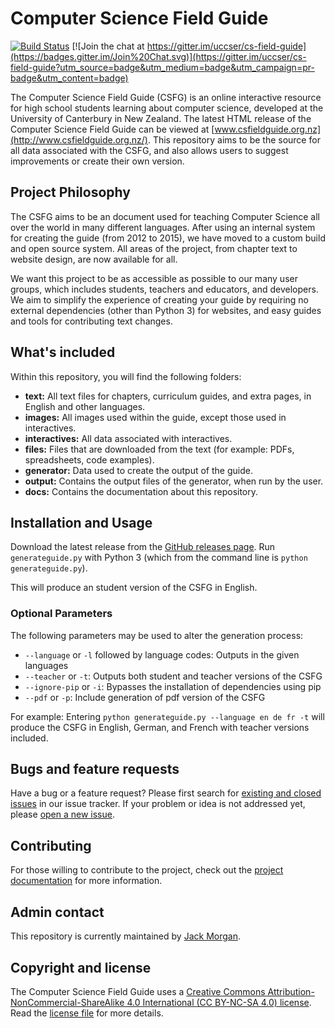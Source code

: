# Computer Science Field Guide

[![Build Status](https://travis-ci.org/uccser/cs-field-guide.svg?branch=master)](https://travis-ci.org/uccser/cs-field-guide)
[![Join the chat at https://gitter.im/uccser/cs-field-guide](https://badges.gitter.im/Join%20Chat.svg)](https://gitter.im/uccser/cs-field-guide?utm_source=badge&utm_medium=badge&utm_campaign=pr-badge&utm_content=badge)

The Computer Science Field Guide (CSFG) is an online interactive resource for high school students learning about computer science, developed at the University of Canterbury in New Zealand. The latest HTML release of the Computer Science Field Guide can be viewed at [www.csfieldguide.org.nz](http://www.csfieldguide.org.nz/). This repository aims to be the source for all data associated with the CSFG, and also allows users to suggest improvements or create their own version.

## Project Philosophy

The CSFG aims to be an document used for teaching Computer Science all over the world in many different languages. After using an internal system for creating the guide (from 2012 to 2015), we have moved to a custom build and open source system. All areas of the project, from chapter text to website design, are now available for all.

We want this project to be as accessible as possible to our many user groups, which includes students, teachers and educators, and developers. We aim to simplify the experience of creating your guide by requiring no external dependencies (other than Python 3) for websites, and easy guides and tools for contributing text changes.

## What's included

Within this repository, you will find the following folders:

- **text:** All text files for chapters, curriculum guides, and extra pages, in English and other languages.
- **images:** All images used within the guide, except those used in interactives.
- **interactives:** All data associated with interactives.
- **files:** Files that are downloaded from the text (for example: PDFs, spreadsheets, code examples).
- **generator:** Data used to create the output of the guide.
- **output:** Contains the output files of the generator, when run by the user.
- **docs:** Contains the documentation about this repository.

## Installation and Usage

Download the latest release from the [GitHub releases page](https://github.com/uccser/cs-field-guide/releases). Run `generateguide.py` with Python 3 (which from the command line is `python generateguide.py`).

This will produce an student version of the CSFG in English.

### Optional Parameters

The following parameters may be used to alter the generation process:
- `--language` or `-l` followed by language codes: Outputs in the given languages
- `--teacher` or `-t`: Outputs both student and teacher versions of the CSFG
- `--ignore-pip` or `-i`: Bypasses the installation of dependencies using pip
- `--pdf` or `-p`: Include generation of pdf version of the CSFG

For example: Entering `python generateguide.py --language en de fr -t` will produce the CSFG in English, German, and French with teacher versions included.

## Bugs and feature requests

Have a bug or a feature request? Please first search for [existing and closed issues](https://github.com/uccser/cs-field-guide/issues) in our issue tracker. If your problem or idea is not addressed yet, please [open a new issue](https://github.com/uccser/cs-field-guide/issues/new).

## Contributing

For those willing to contribute to the project, check out the [project documentation](docs/README.md) for more information.

## Admin contact

This repository is currently maintained by [Jack Morgan](https://github.com/JackMorganNZ).

## Copyright and license

The Computer Science Field Guide uses a [Creative Commons Attribution-NonCommercial-ShareAlike 4.0 International (CC BY-NC-SA 4.0) license](http://creativecommons.org/licenses/by-nc-sa/4.0/). Read the [license file](LICENSE.md) for more details.
